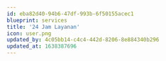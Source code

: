 ```yaml
---
id: eba82d40-94b6-47df-993b-6f50155acec1
blueprint: services
title: '24 Jam Layanan'
icon: user.png
updated_by: 4c05bb14-c4c4-442d-8206-8e884340b296
updated_at: 1638387696
---
```

